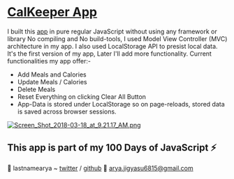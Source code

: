 # [CalKeeper App](https://lastnamearya.github.io/CalKeeper-App/)

I built this [app](https://lastnamearya.github.io/CalKeeper-App/) in pure regular JavaScript without using any framework or library No compiling and No build-tools, I used Model View Controller (MVC) architecture in my app. I also used LocalStorage API to presist local data. It's the first version of my app, Later I'll add 
more functionality. Current functionalities my app offer:- 

- Add Meals and Calories
- Update Meals / Calories
- Delete Meals
- Reset Everything on clicking Clear All Button
- App-Data is stored under LocalStorage so on page-reloads, stored data is saved across browser sessions.


[![Screen_Shot_2018-03-18_at_9.21.17_AM.png](https://user-images.githubusercontent.com/6664187/38759959-2e06a480-3f96-11e8-9738-3f2e8e49f9ce.png)](https://lastnamearya.github.io/CalKeeper-App/)


## This app is part of my 100 Days of JavaScript :zap:


:tada: lastnamearya ~ [twitter](https://twitter.com/lastnamearya) / [github](https://github.com/lastnamearya)
:email: arya.jigyasu6815@gmail.com
